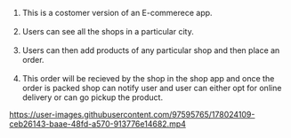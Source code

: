 1. This is a costomer version of an E-commerece app.</br></br>
2. Users can see all the shops in a particular city.</br></br>
3. Users can then add products of any particular shop and then place an order.</br></br>
4. This order will be recieved by the shop in the shop app and once the order is packed shop can notify user and user can either opt for online delivery or can go pickup the product.</br>

https://user-images.githubusercontent.com/97595765/178024109-ceb26143-baae-48fd-a570-913776e14682.mp4

